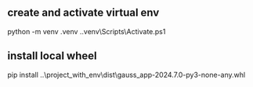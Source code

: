 ## create and activate virtual env
python -m venv .venv
.\.venv\Scripts\Activate.ps1

## install local wheel
pip install  ..\project_with_env\dist\gauss_app-2024.7.0-py3-none-any.whl

